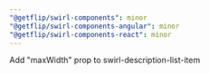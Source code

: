 ```yaml
---
"@getflip/swirl-components": minor
"@getflip/swirl-components-angular": minor
"@getflip/swirl-components-react": minor
---
```


Add "maxWidth" prop to swirl-description-list-item
